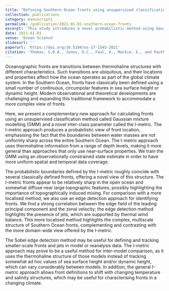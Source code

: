 ```yaml
---
title: "Defining Southern Ocean fronts using unsupervised classification"
collection: publications
category: manuscripts
permalink: /publication/2021-01-01-southern-ocean-fronts
excerpt: 'This study introduces a novel probabilistic method using Gaussian mixture modelling and the I-metric to define Southern Ocean fronts, offering insights into their multiscale structure and variability in a changing climate.'
date: 2021-01-01
venue: 'Ocean Science'
slidesurl: ''
paperurl: 'https://doi.org/10.5194/os-17-1545-2021'
citation: 'Thomas, S.D.A., Jones, D.C., Faul, A., Mackie, E., and Pauthenet, E. (2021). "Defining Southern Ocean fronts using unsupervised classification." <i>Ocean Science</i>, 17, 1545–1562. \href{https://doi.org/10.5194/os-17-1545-2021}{https://doi.org/10.5194/os-17-1545-2021}'
---
```

Oceanographic fronts are transitions between thermohaline structures with different characteristics. Such transitions are ubiquitous, and their locations and properties affect how the ocean operates as part of the global climate system. In the Southern Ocean, fronts have classically been defined using a small number of continuous, circumpolar features in sea surface height or dynamic height. Modern observational and theoretical developments are challenging and expanding this traditional framework to accommodate a more complex view of fronts.

Here, we present a complementary new approach for calculating fronts using an unsupervised classification method called Gaussian mixture modelling (GMM) and a novel inter-class parameter called the I-metric. The I-metric approach produces a probabilistic view of front location, emphasising the fact that the boundaries between water masses are not uniformly sharp across the entire Southern Ocean. The I-metric approach uses thermohaline information from a range of depth levels, making it more general than approaches that only use near-surface properties. We train the GMM using an observationally constrained state estimate in order to have more uniform spatial and temporal data coverage.

The probabilistic boundaries defined by the I-metric roughly coincide with several classically defined fronts, offering a novel view of this structure. The I-metric fronts appear to be relatively sharp in the open ocean and somewhat diffuse near large topographic features, possibly highlighting the importance of topographically induced mixing. For comparison with a more localised method, we also use an edge detection approach for identifying fronts. We find a strong correlation between the edge field of the leading principal component and the zonal velocity; the edge detection method highlights the presence of jets, which are supported by thermal wind balance. This more localised method highlights the complex, multiscale structure of Southern Ocean fronts, complementing and contrasting with the more domain-wide view offered by the I-metric.

The Sobel edge detection method may be useful for defining and tracking smaller-scale fronts and jets in model or reanalysis data. The I-metric approach may prove to be a useful method for inter-model comparison, as it uses the thermohaline structure of those models instead of tracking somewhat ad hoc values of sea surface height and/or dynamic height, which can vary considerably between models. In addition, the general I-metric approach allows front definitions to shift with changing temperature and salinity structures, which may be useful for characterising fronts in a changing climate.
